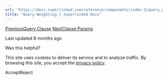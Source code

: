 ```yaml
---
url: "https://docs.superlinked.com/reference/components/index-5/query_weighting"
title: "Query Weighting | Superlinked Docs"
---
```


[PreviousQuery Clause](https://docs.superlinked.com/reference/components/index-5/query_clause) [NextClause Params](https://docs.superlinked.com/reference/components/index-5/clause_params)

Last updated 8 months ago

Was this helpful?

This site uses cookies to deliver its service and to analyze traffic. By browsing this site, you accept the [privacy policy](https://superlinked.com/policies/privacy-policy).

AcceptReject